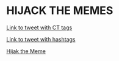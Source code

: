 # HIJACK THE MEMES

[Link to tweet with CT tags](https://twitter.com/ivanmolto/status/1323051578060906502)

[Link to tweet with hashtags](https://twitter.com/ivanmolto/status/1323057173539205126)

[Hijak the Meme](https://github.com/ivanmolto/hijack-the-memes/blob/main/meme-tweet.png)

